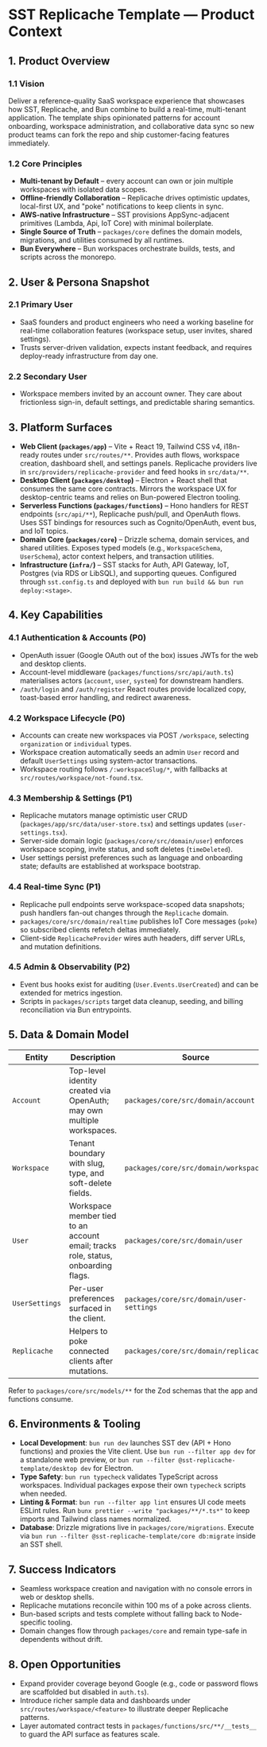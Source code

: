 # SST Replicache Template — Product Context

## 1. Product Overview

### 1.1 Vision
Deliver a reference-quality SaaS workspace experience that showcases how SST, Replicache, and Bun combine to build a real-time, multi-tenant application. The template ships opinionated patterns for account onboarding, workspace administration, and collaborative data sync so new product teams can fork the repo and ship customer-facing features immediately.

### 1.2 Core Principles
- **Multi-tenant by Default** – every account can own or join multiple workspaces with isolated data scopes.
- **Offline-friendly Collaboration** – Replicache drives optimistic updates, local-first UX, and "poke" notifications to keep clients in sync.
- **AWS-native Infrastructure** – SST provisions AppSync-adjacent primitives (Lambda, Api, IoT Core) with minimal boilerplate.
- **Single Source of Truth** – `packages/core` defines the domain models, migrations, and utilities consumed by all runtimes.
- **Bun Everywhere** – Bun workspaces orchestrate builds, tests, and scripts across the monorepo.

## 2. User & Persona Snapshot

### 2.1 Primary User
- SaaS founders and product engineers who need a working baseline for real-time collaboration features (workspace setup, user invites, shared settings).
- Trusts server-driven validation, expects instant feedback, and requires deploy-ready infrastructure from day one.

### 2.2 Secondary User
- Workspace members invited by an account owner. They care about frictionless sign-in, default settings, and predictable sharing semantics.

## 3. Platform Surfaces

- **Web Client (`packages/app`)** – Vite + React 19, Tailwind CSS v4, i18n-ready routes under `src/routes/**`. Provides auth flows, workspace creation, dashboard shell, and settings panels. Replicache providers live in `src/providers/replicache-provider` and feed hooks in `src/data/**`.
- **Desktop Client (`packages/desktop`)** – Electron + React shell that consumes the same core contracts. Mirrors the workspace UX for desktop-centric teams and relies on Bun-powered Electron tooling.
- **Serverless Functions (`packages/functions`)** – Hono handlers for REST endpoints (`src/api/**`), Replicache push/pull, and OpenAuth flows. Uses SST bindings for resources such as Cognito/OpenAuth, event bus, and IoT topics.
- **Domain Core (`packages/core`)** – Drizzle schema, domain services, and shared utilities. Exposes typed models (e.g., `WorkspaceSchema`, `UserSchema`), actor context helpers, and transaction utilities.
- **Infrastructure (`infra/`)** – SST stacks for Auth, API Gateway, IoT, Postgres (via RDS or LibSQL), and supporting queues. Configured through `sst.config.ts` and deployed with `bun run build && bun run deploy:<stage>`.

## 4. Key Capabilities

### 4.1 Authentication & Accounts (P0)
- OpenAuth issuer (Google OAuth out of the box) issues JWTs for the web and desktop clients.
- Account-level middleware (`packages/functions/src/api/auth.ts`) materialises actors (`account`, `user`, `system`) for downstream handlers.
- `/auth/login` and `/auth/register` React routes provide localized copy, toast-based error handling, and redirect awareness.

### 4.2 Workspace Lifecycle (P0)
- Accounts can create new workspaces via POST `/workspace`, selecting `organization` or `individual` types.
- Workspace creation automatically seeds an admin `User` record and default `UserSettings` using system-actor transactions.
- Workspace routing follows `/:workspaceSlug/*`, with fallbacks at `src/routes/workspace/not-found.tsx`.

### 4.3 Membership & Settings (P1)
- Replicache mutators manage optimistic user CRUD (`packages/app/src/data/user-store.tsx`) and settings updates (`user-settings.tsx`).
- Server-side domain logic (`packages/core/src/domain/user`) enforces workspace scoping, invite status, and soft deletes (`timeDeleted`).
- User settings persist preferences such as language and onboarding state; defaults are established at workspace bootstrap.

### 4.4 Real-time Sync (P1)
- Replicache pull endpoints serve workspace-scoped data snapshots; push handlers fan-out changes through the `Replicache` domain.
- `packages/core/src/domain/realtime` publishes IoT Core messages (`poke`) so subscribed clients refetch deltas immediately.
- Client-side `ReplicacheProvider` wires auth headers, diff server URLs, and mutation definitions.

### 4.5 Admin & Observability (P2)
- Event bus hooks exist for auditing (`User.Events.UserCreated`) and can be extended for metrics ingestion.
- Scripts in `packages/scripts` target data cleanup, seeding, and billing reconciliation via Bun entrypoints.

## 5. Data & Domain Model

| Entity | Description | Source |
| --- | --- | --- |
| `Account` | Top-level identity created via OpenAuth; may own multiple workspaces. | `packages/core/src/domain/account` |
| `Workspace` | Tenant boundary with slug, type, and soft-delete fields. | `packages/core/src/domain/workspace` |
| `User` | Workspace member tied to an account email; tracks role, status, onboarding flags. | `packages/core/src/domain/user` |
| `UserSettings` | Per-user preferences surfaced in the client. | `packages/core/src/domain/user-settings` |
| `Replicache` | Helpers to poke connected clients after mutations. | `packages/core/src/domain/replicache` |

Refer to `packages/core/src/models/**` for the Zod schemas that the app and functions consume.

## 6. Environments & Tooling

- **Local Development**: `bun run dev` launches SST dev (API + Hono functions) and proxies the Vite client. Use `bun run --filter app dev` for a standalone web preview, or `bun run --filter @sst-replicache-template/desktop dev` for Electron.
- **Type Safety**: `bun run typecheck` validates TypeScript across workspaces. Individual packages expose their own `typecheck` scripts when needed.
- **Linting & Format**: `bun run --filter app lint` ensures UI code meets ESLint rules. Run `bunx prettier --write "packages/**/*.ts*"` to keep imports and Tailwind class names normalized.
- **Database**: Drizzle migrations live in `packages/core/migrations`. Execute via `bun run --filter @sst-replicache-template/core db:migrate` inside an SST shell.

## 7. Success Indicators

- Seamless workspace creation and navigation with no console errors in web or desktop shells.
- Replicache mutations reconcile within 100 ms of a poke across clients.
- Bun-based scripts and tests complete without falling back to Node-specific tooling.
- Domain changes flow through `packages/core` and remain type-safe in dependents without drift.

## 8. Open Opportunities

- Expand provider coverage beyond Google (e.g., code or password flows are scaffolded but disabled in `auth.ts`).
- Introduce richer sample data and dashboards under `src/routes/workspace/<feature>` to illustrate deeper Replicache patterns.
- Layer automated contract tests in `packages/functions/src/**/__tests__` to guard the API surface as features scale.
